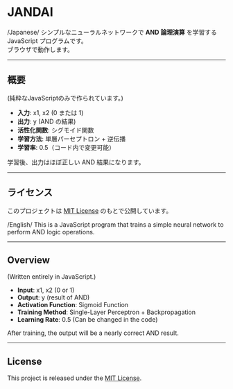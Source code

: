 # JANDAI

/Japanese/
シンプルなニューラルネットワークで **AND 論理演算** を学習する JavaScript プログラムです。  
ブラウザで動作します。

---

## 概要
(純粋なJavaScriptのみで作られています。)

- **入力**: x1, x2 (0 または 1)  
- **出力**: y (AND の結果)  
- **活性化関数**: シグモイド関数  
- **学習方法**: 単層パーセプトロン + 逆伝播  
- **学習率**: 0.5（コード内で変更可能）  

学習後、出力はほぼ正しい AND 結果になります。

---

## ライセンス

このプロジェクトは [MIT License](./LICENSE) のもとで公開しています。

/English/
This is a JavaScript program that trains a simple neural network to perform AND logic operations.

---
## Overview
(Written entirely in JavaScript.)

- **Input**: x1, x2 (0 or 1)
- **Output**: y (result of AND)
- **Activation Function**: Sigmoid Function
- **Training Method**: Single-Layer Perceptron + Backpropagation
- **Learning Rate**: 0.5 (Can be changed in the code)

After training, the output will be a nearly correct AND result.

---

## License

This project is released under the [MIT License](./LICENSE).
